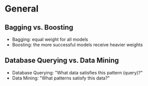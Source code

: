 General
=======

Bagging vs. Boosting
--------------------

* Bagging: equal weight for all models
* Boosting: the more successful models receive heavier weights

Database Querying vs. Data Mining
---------------------------------

* Database Querying: "What data satisfies this pattern (query)?"
* Data Mining: "What patterns satisfy this data?"